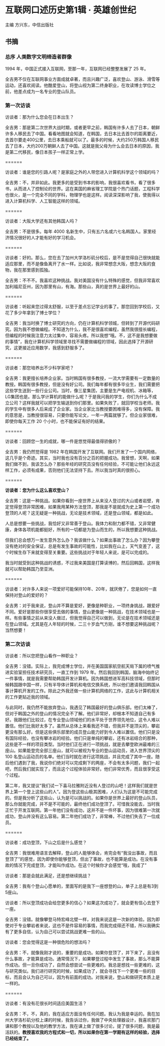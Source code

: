 # 互联网口述历史第1辑 · 英雄创世纪

主编 方兴东，中信出版社

## 书摘

### 总序 人类数字文明缔造者群像

1994 年，中国正式接入互联网，至那一年，互联网已经整整发展了 25 年。

全吉男不仅在互联网事业方面成就卓著，而且兴趣广泛，喜欢登山、游泳、滑雪等运动，还喜欢阅读。他酷爱登山，将登山视为第二终身职业，在攻读博士学位之前，他差点成为一名专业的登山队员。

### 第一次访谈

访谈者：那为什么您会在日本出生？

全吉男：那是第二次世界大战时期，或者更早之前，韩国有许多人去了日本，朝鲜许多人移民去了中国。看看地图就会知道，在韩国，去日本比去首尔的距离要近，去首尔要走400公里，去日本乘船就可以了。最多的时候，大约250万韩国人移民去了日本，大约200万朝鲜人去了中国。这就是我父母为什么会去日本的原因，我是第二代移民，像日本孩子一样正常上学。

======

访谈者：谁是您的引路人呢？是家庭之外的人带您进入计算机科学这个领域的吗？

全吉男：不，并非如此。我更多的是受到书本的影响，我很喜欢看书，看了很多书，从而进人了控制论的世界。这在美国的麻省理工学院是个热门话题，工程科学也很火，是一个完全不同的学科，物理学也是这样。阅读深深影响了我，使我得以进入计算机科学、人工智能这样的领域。

======

访谈者：大阪大学还有其他韩国人吗？

全吉男：不是很多。每年 4000 名新生中，只有五六名或六七名韩国人。家里经济情况很好的人才能有好的学习机会。

======

访谈者：好的。那么，您在去了加州大学洛杉矶分校后，是不是觉得自己很快就能适应那里，而不是像鱼离开了水一样。比如说，我非常想念大阪，想念大阪的食物，我在那里感到孤独。

全吉男：不不不。我喜欢这种挑战。我对美国没有什么特殊的感觉，但我非常喜欢加利福尼亚州，因为那里有山，有海。那些山，真的是世界上最好的山。

======

访谈者：听起来您过得太舒服，以至于差点忘记学业的事了。那您回到学校后，又花了多少年拿到了博士学位？

全吉男：我当时换了博士研究的方向，仍在计算机科学领城，但转到了开源代码研究。因为我不想做编程。不知道为什么，我不是很喜欢编程，虽然我很擅长编程，但编程的时候我注意力太过集中，容易头疼。所以我想“哦。不，这不是我想要做的事情”，我在计算机科学领域里寻找不需要做编程的领域，因此选择了开源研究，这更接近应用数学，我感到舒服多了。

======

访谈者：那您培养出不少科学家吧？

全吉男：我更擅长培养企业家。当时韩国有很多教授，一流大学需要有一定数量的教授。韩国有很多教授，但是没有好公司。我们每年都有很多毕业生，我们需要把这些学生送到一些行业公司。当时，像三星集团，主要是生产电视机、冰箱等，LG集团也是。那么学计算机的能做什么呢？于是我问我的学生，你们为什么不成立公司？这样我就可以把学生输送到你们那里。如果失败了，就回学校当老师。我的学生中有很多人后来成了企业家。当企业家比当教授要困难得多，没有保障。我的意思是，当教授很容易，只要你能写论文，一年一两篇就够了。但企业家很难，即使你每天工作 20 个小时，也不能保证有好的结果。

======

访谈者：回顾您一生的成就，哪一件是悠觉得最值得骄傲的？

全吉男：我仍然觉得是 1982 年在韩国开发了互联网。我们开发了一个国内网络，这几乎是个奇迹。其实，当时我也没有百分之百的把握成功。我曾想，天啊，如果我们做不到，我该怎么办？那些年经的研究员没有任何经验，不可能让他们永远这样工作，必须有成果，否则他们无法坚持下去。所以我当时真的很担心。

======

**访谈者：您为什么这么喜欢登山？**

全吉男：这是一种挑战。如果你看到一座世界上从来没人登过的大山或者岩壁，肯定觉得登顶非常困难，如果我用某种方法登顶，那我是不是就成为史上第一个成功登顶的人呢？这无疑是一种挑战，无论是技术领域，还是登山领域，都是如此。

人总是想要一些挑战，我恰好又非常善于登山。我体力和耐力都不错，又非常健康，身体各项机能都挺好，所有的一切都是为登山而生的，所以我想要这种挑战。

但我们总会想万一发生意外怎么办？我该做什么？如果出事故了怎么办？因为攀登没有绝对的安全保证，总是有发生事故的可能性，比如我在山上，天气变差了，这个时候生存下来就变得至关重要。这些挑战对于年轻人来说，是可以完成的。

我当时就受到这种挑战的诱惑，不过我来美国是打算读博的，然后回韩国，这样我就可以帮助韩国乃至亚洲。

======

访谈者：对许多人来说一项爱好可能保持10年、20年，就厌倦了，您是如何一直保持对登山的爱好的？

全吉男：对于我来说，登山并不算是爱好，更像是种职业，一项终身挑战，跟爱好不同。爱好是那些你很享受去做的事情，登山更像是一种挑战，在技术领域也是一样。有些事情之前从来没人做过，但我觉得自己可以做到，无论是在技术领域还是在登山领域。尤其是在人年轻的时候，二三十岁血气方刚，谁不想要这种挑战呢？当然想要！

### 第二次访谈

访谈者：所以您把登山看作一种职业？

全吉男：没错。实际上，我完成博士学位，并在美国国家航空航天局下属的喷气推进实验室担任技术研究员，一直工作到 1979 年。然后我回到韩国，脑海中始终记一件事情，就是我需要帮助韩国开发计算机。因为韩国想进军高科技领域，但那时候韩国跟中国一样，只有半导体计算机和电信交换系统，所以他们邀请我回韩国从事计算机开发的工作。除此之外我还做一些计算机网络的工作，这此与计算机相关的工作更贴近我的领域。

与此同时，我仍然不能放弃登山，我遇见了韩国最好的登山俱乐部。他们太棒了，但对于韩国之外的登山的情况完全不了解。他们非常好，却根本不知道自己有多好。我跟他们比较过，在专业登山领域他们的水平处于世界领先地位，这令人难以置信。他们比我好太多了。虽然从总体上来看我还不错，但我并不是顶尖的，攀岩更没有那么好。但是这些俱乐部里的成员登山能力好到令人难以置信。他们只是没有国际经验，也没有攀冰岩的经验。他们只是单纯的攀岩，还有冰岩结合的那种，这些是不一样的项目类型。当时他们正在进行一项挑战，就是去攀登欧洲最难的三座山。如果能登完全部三座山，就可以被视为专业的登山运动员，进入世界顶尖的 100 名登山运动员的名单。他们当时就在进行这项挑战，并且完成了其中一座。随后他们遇到了我，我说你们绝对可以完成剩下的两座，不会有太多问题，我们一起吧，然后我们就实现了，而且这个过程体验非常好。他们非常优秀，而且很享受这个过程。

第二年，我又提议“我们试一下喜马拉雅附近没有人登过的山吧！这样我们就是世界上第一个登上这些山的人”。因为登这些山极其困难，人们认为这是不可能完成的。但是我分析了这些山，认为是可以挑战的。如果你是世界上最好的登山队员，那么你就能完成，并不是不可能的，最终他们成功登顶了。可惜我没能去，当时我正忙于开发互联网。第一年他们没有成功，这并不是一件坏事，因为很难第一次就成功，登山并没有这么容易。第二年他们成功了，非常棒，不过他们失去了一位成员。

======

访谈者：成功登顶，下山之后是什么感觉？

全吉男：我很难用语言去解释，登山的人能够体会，肯完会有“我没出事故，而且登顶了”的感觉，因为即使你能够登顶，但出了事故，也不能算是成功。在没有事故的情况下完成登顶，才能叫作成功。在这个时候你才会感觉“哦，我成了”

访谈者：那是会就此满足，还是想继续挑战？

全吉男：我有个登山心愿单的，里面写的是我下一座想登的山，单子上总是有3到5座山。

访谈者：所以登顶成功会给您更多的信心？如果这次成功了，就会更有信心去登下一座。

全吉男：没错。就像攀登马特宏峰北壁一样，对我来说这是一次新的体验。因为即使对于专业攀岩者来说，这也不是件容易的事情，而我完成得还不错，所以我确实有了更多自信，认为自己可以尝试挑战更难一些的山。

访谈者：您会觉得这是一种很危险的想法吗？

全吉男：不，就像我刚才说的，重要的是成功。如果你登顶了，并下来了，且没有什么事故，才能算是成功。通常情況下，如果攀登过程中发生了事故，那么不能算作成功。但一旦你成功了，自然会想尝试一些更难的。我总是想找一些更难的，这与研究类似。我们进行研究的时候，如果成功了，就会寻找下一个更难一些的目标，而且会认为自己可以，因为有前面的成功。对我来说，登山和做研究本质上是一样的。

======

访谈者：有没有花很长时间适应美国生活？

全吉男：不，不，真的，我在适应方面没有任何问题。我认为我是幸运的。我在加州大学洛杉矶分校上课的时候，我告诉过你，我做了中央处理器设计，我喜欢那门课和那个教授以及他的教学方法，我在课上做了很多讨论，提了很多问题，我是最活跃的。**教授喜欢我的方程式和一切，所以如果你在第一学期有这样的经验，选择已经结束了。**
